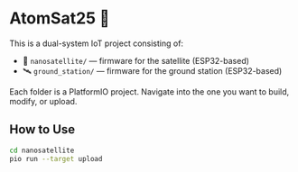 # AtomSat25 🚀

This is a dual-system IoT project consisting of:

- 📡 `nanosatellite/` — firmware for the satellite (ESP32-based)
- 🛰️ `ground_station/` — firmware for the ground station (ESP32-based)

Each folder is a PlatformIO project. Navigate into the one you want to build, modify, or upload.

## How to Use

```bash
cd nanosatellite
pio run --target upload


